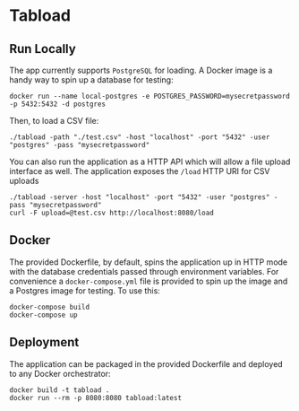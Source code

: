 # Tabload

## Run Locally

The app currently supports `PostgreSQL` for loading. A Docker image is a handy way to spin up a database for testing:

`docker run --name local-postgres -e POSTGRES_PASSWORD=mysecretpassword -p 5432:5432 -d postgres`

Then, to load a CSV file:

`./tabload -path "./test.csv" -host "localhost" -port "5432" -user "postgres" -pass "mysecretpassword"`

You can also run the application as a HTTP API which will allow a file upload interface as well. The application 
exposes the `/load` HTTP URI for CSV uploads

```
./tabload -server -host "localhost" -port "5432" -user "postgres" -pass "mysecretpassword"
curl -F upload=@test.csv http://localhost:8080/load
```

## Docker

The provided Dockerfile, by default, spins the application up in HTTP mode with the database credentials passed through environment variables.
For convenience a `docker-compose.yml` file is provided to spin up the image and a Postgres image for testing. To use this:

```
docker-compose build
docker-compose up
```

## Deployment

The application can be packaged in the provided Dockerfile and deployed to any Docker orchestrator:

```
docker build -t tabload .
docker run --rm -p 8080:8080 tabload:latest
```
